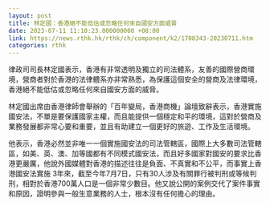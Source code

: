 ```yaml
---
layout: post
title: 林定國：香港絕不能低估或忽略任何來自國安方面威脅
date: 2023-07-11 11:10:23.000000000 +08:00
link: https://news.rthk.hk/rthk/ch/component/k2/1708343-20230711.htm
categories: rthk
---
```


律政司司長林定國表示，香港有非常透明及獨立的司法體系，友善的國際營商環境，營商者對於香港的法律體系亦非常熟悉，為保護這個安全的營商及法律環境，香港絕不能低估或忽略任何來自國安方面的威脅。

林定國出席由香港律師會舉辦的「百年變局，香港商機」論壇致辭表示，香港實施國安法，不單是要保護國家主權，而且能提供一個穩定和平的環境，這對於營商及業務發展都非常心要和重要，並且有助建立一個更好的旅遊、工作及生活環境。

他表示，香港必然並非唯一一個實施國安法的司法管轄區，國際上大多數司法管轄區，如美、英、澳、加等國都有不同模式國安法，而且好多國家對國安的要求比香港更嚴厲，他說外國媒體對香港的描述往往是負面、不真實和不公平，而事實上香港國安法實施 3年來，截至今年7月7日，只有30人涉及有關罪行被判刑或等候判刑，相對於香港700萬人口是一個非常少數目。他又說公開的案例交代了案件事實和原因，證明參與一般生意業務的人士，根本沒有任何擔心的理由。
